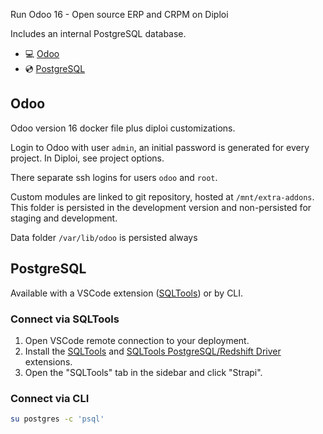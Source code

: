 Run Odoo 16 - Open source ERP and CRPM on Diploi

Includes an internal PostgreSQL database.

- 💻 [Odoo](https://www.odoo.com/)
- 💿 [PostgreSQL](https://www.postgresql.org)

## Odoo

Odoo version 16 docker file plus diploi customizations.

Login to Odoo with user `admin`, an initial password is generated for every project. In Diploi, see project options.

There separate ssh logins for users `odoo` and `root`.

Custom modules are linked to git repository, hosted at `/mnt/extra-addons`. This folder is persisted 
in the development version and non-persisted for staging and development.

Data folder `/var/lib/odoo` is persisted always


## PostgreSQL

Available with a VSCode extension ([SQLTools](https://marketplace.visualstudio.com/items?itemName=mtxr.sqltools)) or by CLI.

### Connect via SQLTools

1. Open VSCode remote connection to your deployment.
2. Install the [SQLTools](https://marketplace.visualstudio.com/items?itemName=mtxr.sqltools) and [SQLTools PostgreSQL/Redshift Driver](https://marketplace.visualstudio.com/items?itemName=mtxr.sqltools-driver-pg) extensions.
3. Open the "SQLTools" tab in the sidebar and click "Strapi".

### Connect via CLI

```bash
su postgres -c 'psql'
```

